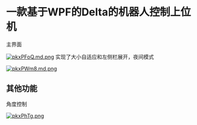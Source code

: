 # 一款基于WPF的Delta的机器人控制上位机
主界面

[![pkxPFoQ.md.png](https://s21.ax1x.com/2024/08/06/pkxPFoQ.md.png)](https://imgse.com/i/pkxPFoQ)
实现了大小自适应和左侧栏展开，夜间模式

[![pkxPWm8.md.png](https://s21.ax1x.com/2024/08/06/pkxPWm8.md.png)](https://imgse.com/i/pkxPWm8)
## 其他功能
角度控制

[![pkxPhTg.png](https://s21.ax1x.com/2024/08/06/pkxPhTg.png)](https://imgse.com/i/pkxPhTg)
